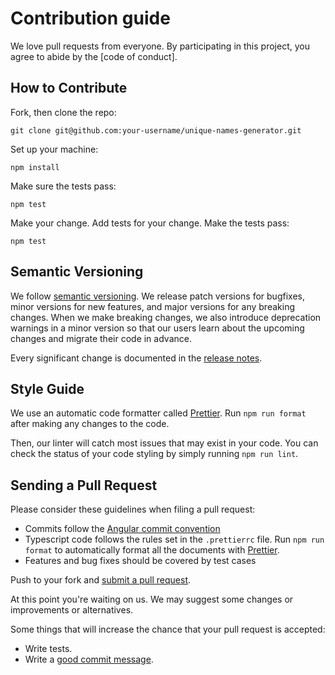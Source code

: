# Contribution guide

We love pull requests from everyone.
By participating in this project, you agree to abide by the [code of conduct].

## How to Contribute

Fork, then clone the repo:

```
git clone git@github.com:your-username/unique-names-generator.git
```

Set up your machine:

```
npm install
```

Make sure the tests pass:

```
npm test
```

Make your change. Add tests for your change. Make the tests pass:

```
npm test
```

## Semantic Versioning

We follow [semantic versioning](https://semver.org). We release patch versions for bugfixes, minor versions for new features, and major versions for any breaking changes. When we make breaking changes, we also introduce deprecation warnings in a minor version so that our users learn about the upcoming changes and migrate their code in advance.

Every significant change is documented in the [release notes](https://github.com/andreasonny83/unique-names-generator/releases/latest).

## Style Guide

We use an automatic code formatter called [Prettier](https://prettier.io).
Run `npm run format` after making any changes to the code.

Then, our linter will catch most issues that may exist in your code. You can check the status of your code styling by simply running `npm run lint`.

## Sending a Pull Request

Please consider these guidelines when filing a pull request:

*  Commits follow the [Angular commit convention](https://github.com/angular/angular.js/blob/main/DEVELOPERS.md#-git-commit-guidelines)
*  Typescript code follows the rules set in the `.prettierrc` file. Run `npm run format` to automatically format all the documents with [Prettier](https://prettier.io).
*  Features and bug fixes should be covered by test cases

Push to your fork and [submit a pull request][pr].

[pr]: https://github.com/andreasonny83/unique-names-generator/compare/

At this point you're waiting on us.
We may suggest some changes or improvements or alternatives.

Some things that will increase the chance that your pull request is accepted:

* Write tests.
* Write a [good commit message][commit].

[commit]: https://github.com/angular/angular.js/blob/main/DEVELOPERS.md#-git-commit-guidelines
